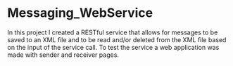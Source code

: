 # Messaging_WebService
In this project I created a RESTful service that allows for messages to be saved to an XML file and to be read and/or deleted from the XML file based on the input of the service call. To test the service a web application was made with sender and receiver pages.
